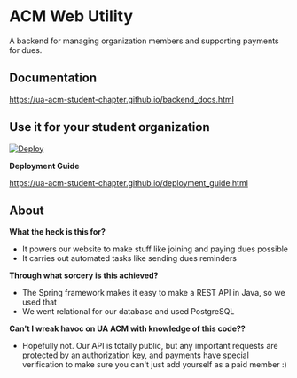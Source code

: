 # ACM Web Utility
A backend for managing organization members and supporting payments for dues.

## Documentation
https://ua-acm-student-chapter.github.io/backend_docs.html

## Use it for your student organization
[![Deploy](https://www.herokucdn.com/deploy/button.svg)](https://heroku.com/deploy)

__Deployment Guide__

https://ua-acm-student-chapter.github.io/deployment_guide.html

## About
**What the heck is this for?**

* It powers our website to make stuff like joining and paying dues possible
* It carries out automated tasks like sending dues reminders

**Through what sorcery is this achieved?**

* The Spring framework makes it easy to make a REST API in Java, so we used that
* We went relational for our database and used PostgreSQL

**Can't I wreak havoc on UA ACM with knowledge of this code??**

* Hopefully not. Our API is totally public, but any important requests are protected by an authorization key, and payments have special verification to make sure you can't just add yourself as a paid member :)

